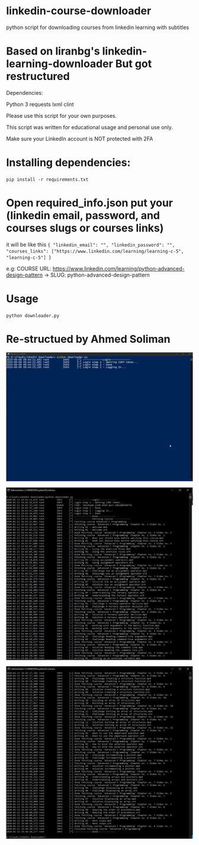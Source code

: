 # linkedin-course-downloader
python script for downloading courses from linkedin learning with subtitles


# Based on liranbg's linkedin-learning-downloader But got restructured 

Dependencies:

Python 3
requests
lxml
clint

Please use this script for your own purposes.

This script was written for educational usage and personal use only.

Make sure your LinkedIn account is NOT protected with 2FA

# Installing dependencies:

`pip install -r requirements.txt`

# Open required_info.json put your  (linkedin email, password, and courses slugs or courses links)

it will be like this
`{
    "linkedin_email": "",
    "linkedin_password": "",
    "courses_links":
    ["https://www.linkedin.com/learning/learning-c-5", "learning-c-5"]
}`

e.g:
COURSE URL: https://www.linkedin.com/learning/python-advanced-design-pattern
->
SLUG: python-advanced-design-pattern

# Usage

`python downloader.py`

# Re-structued by Ahmed Soliman

![Test Image 1](linkedin_downloader.gif)

![Test Image 2](proof1.PNG)

![Test Image 3](proof2.PNG)
